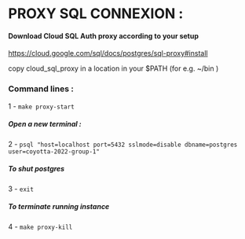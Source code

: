 # PROXY SQL CONNEXION :

#### Download Cloud SQL Auth proxy according to your setup

https://cloud.google.com/sql/docs/postgres/sql-proxy#install

copy cloud_sql_proxy in a location in your $PATH (for e.g. ~/bin )

### Command lines :

1 - `make proxy-start`

##### Open a new terminal :

2 - `psql "host=localhost port=5432 sslmode=disable dbname=postgres user=coyotta-2022-group-1"`

##### To shut postgres

3 - `exit`

##### To terminate running instance

4 - `make proxy-kill`








